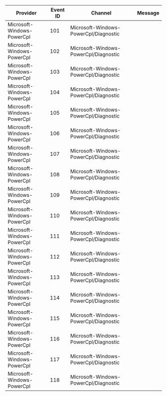 Provider                    |  Event ID  |  Channel                                |  Message
----------------------------|------------|-----------------------------------------|---------
Microsoft-Windows-PowerCpl  |  101       |  Microsoft-Windows-PowerCpl/Diagnostic  |
Microsoft-Windows-PowerCpl  |  102       |  Microsoft-Windows-PowerCpl/Diagnostic  |
Microsoft-Windows-PowerCpl  |  103       |  Microsoft-Windows-PowerCpl/Diagnostic  |
Microsoft-Windows-PowerCpl  |  104       |  Microsoft-Windows-PowerCpl/Diagnostic  |
Microsoft-Windows-PowerCpl  |  105       |  Microsoft-Windows-PowerCpl/Diagnostic  |
Microsoft-Windows-PowerCpl  |  106       |  Microsoft-Windows-PowerCpl/Diagnostic  |
Microsoft-Windows-PowerCpl  |  107       |  Microsoft-Windows-PowerCpl/Diagnostic  |
Microsoft-Windows-PowerCpl  |  108       |  Microsoft-Windows-PowerCpl/Diagnostic  |
Microsoft-Windows-PowerCpl  |  109       |  Microsoft-Windows-PowerCpl/Diagnostic  |
Microsoft-Windows-PowerCpl  |  110       |  Microsoft-Windows-PowerCpl/Diagnostic  |
Microsoft-Windows-PowerCpl  |  111       |  Microsoft-Windows-PowerCpl/Diagnostic  |
Microsoft-Windows-PowerCpl  |  112       |  Microsoft-Windows-PowerCpl/Diagnostic  |
Microsoft-Windows-PowerCpl  |  113       |  Microsoft-Windows-PowerCpl/Diagnostic  |
Microsoft-Windows-PowerCpl  |  114       |  Microsoft-Windows-PowerCpl/Diagnostic  |
Microsoft-Windows-PowerCpl  |  115       |  Microsoft-Windows-PowerCpl/Diagnostic  |
Microsoft-Windows-PowerCpl  |  116       |  Microsoft-Windows-PowerCpl/Diagnostic  |
Microsoft-Windows-PowerCpl  |  117       |  Microsoft-Windows-PowerCpl/Diagnostic  |
Microsoft-Windows-PowerCpl  |  118       |  Microsoft-Windows-PowerCpl/Diagnostic  |